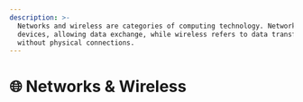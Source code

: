 ```yaml
---
description: >-
  Networks and wireless are categories of computing technology. Networks connect
  devices, allowing data exchange, while wireless refers to data transfer
  without physical connections.
---
```


# 🌐 Networks & Wireless

